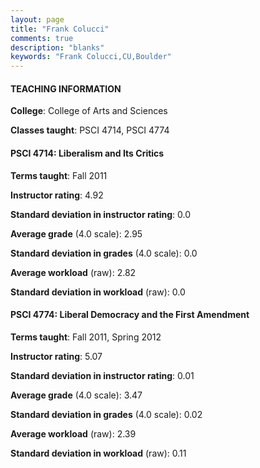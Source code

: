 ```yaml
---
layout: page
title: "Frank Colucci" 
comments: true
description: "blanks"
keywords: "Frank Colucci,CU,Boulder"
---
```

<head>
<script src="https://ajax.googleapis.com/ajax/libs/jquery/2.1.3/jquery.min.js"></script>
<script src="https://dl.dropboxusercontent.com/s/pc42nxpaw1ea4o9/highcharts.js?dl=0"></script>
<!-- <script src="../assets/js/highcharts.js"></script> -->
<style type="text/css">@font-face {
	font-family: "Bebas Neue";
	src: url(https://www.filehosting.org/file/details/544349/BebasNeue Regular.otf) format("opentype");
	}
	h1.Bebas { 
		font-family: "Bebas Neue", Verdana, Tahoma;
	}
</style>
</head>
	   
#### TEACHING INFORMATION

**College**: College of Arts and Sciences

**Classes taught**: PSCI 4714, PSCI 4774

#### PSCI 4714: Liberalism and Its Critics

**Terms taught**: Fall 2011

**Instructor rating**: 4.92

**Standard deviation in instructor rating**: 0.0

**Average grade** (4.0 scale): 2.95

**Standard deviation in grades** (4.0 scale): 0.0

**Average workload** (raw): 2.82

**Standard deviation in workload** (raw): 0.0

#### PSCI 4774: Liberal Democracy and the First Amendment

**Terms taught**: Fall 2011, Spring 2012

**Instructor rating**: 5.07

**Standard deviation in instructor rating**: 0.01

**Average grade** (4.0 scale): 3.47

**Standard deviation in grades** (4.0 scale): 0.02

**Average workload** (raw): 2.39

**Standard deviation in workload** (raw): 0.11

